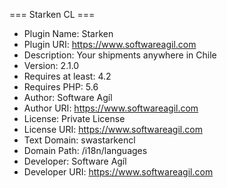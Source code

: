 === Starken CL ===
* Plugin Name: Starken
* Plugin URI: https://www.softwareagil.com
* Description: Your shipments anywhere in Chile
* Version: 2.1.0
* Requires at least: 4.2
* Requires PHP: 5.6
* Author: Software Agíl
* Author URI: https://www.softwareagil.com
* License: Private License
* License URI: https://www.softwareagil.com
* Text Domain: swastarkencl
* Domain Path: /i18n/languages
* Developer: Software Agíl
* Developer URI: https://www.softwareagil.com